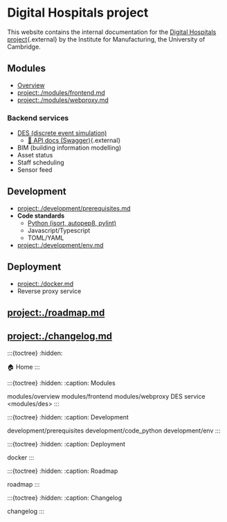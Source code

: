 # Digital Hospitals project

This website contains the internal documentation for the [Digital Hospitals project](/){.external} by the Institute for Manufacturing, the University of Cambridge.

## Modules

- [Overview](project:./modules/overview.md)
- <project:./modules/frontend.md>
- <project:./modules/webproxy.md>

### Backend services

- [DES (discrete event simulation)](project:./modules/des.md)
    - [🔗 API docs (Swagger)](/api/des/docs){.external}
- BIM (building information modelling)
- Asset status
- Staff scheduling
- Sensor feed

## Development

- <project:./development/prerequisites.md>
- **Code standards**
    - [Python (isort, autopep8, pylint)](project:./development/code_python.md)
    - Javascript/Typescript
    - TOML/YAML
- <project:./development/env.md>

## Deployment

- <project:./docker.md>
- Reverse proxy service

## <project:./roadmap.md>

## <project:./changelog.md>

:::{toctree}
:hidden:

🏠 Home <self>
:::

:::{toctree}
:hidden:
:caption: Modules

modules/overview
modules/frontend
modules/webproxy
DES service <modules/des>
:::

:::{toctree}
:hidden:
:caption: Development

development/prerequisites
development/code_python
development/env
:::

:::{toctree}
:hidden:
:caption: Deployment

docker
:::

:::{toctree}
:hidden:
:caption: Roadmap

roadmap
:::

:::{toctree}
:hidden:
:caption: Changelog

changelog
:::